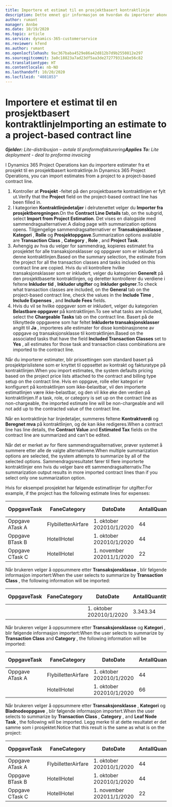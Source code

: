 ```yaml
---
title: Importere et estimat til en prosjektbasert kontraktlinje
description: Dette emnet gir informasjon om hvordan du importerer økonomiske estimater fra et prosjekt til en kontraktlinje.
author: rumant
manager: Annbe
ms.date: 10/19/2020
ms.topic: article
ms.service: dynamics-365-customerservice
ms.reviewer: kfend
ms.author: rumant
ms.openlocfilehash: 9ac367baba4529e86a42d812b7d9b2550812e297
ms.sourcegitcommit: 3a0c18823a7ad23df5aa3de272779313abe56c82
ms.translationtype: HT
ms.contentlocale: nb-NO
ms.lasthandoff: 10/20/2020
ms.locfileid: "4081853"
---
```

# <a name="importing-an-estimate-to-a-project-based-contract-line"></a><span data-ttu-id="3ee62-103">Importere et estimat til en prosjektbasert kontraktlinje</span><span class="sxs-lookup"><span data-stu-id="3ee62-103">Importing an estimate to a project-based contract line</span></span>

<span data-ttu-id="3ee62-104">_**Gjelder:** Lite-distribusjon – avtale til proformafakturering_</span><span class="sxs-lookup"><span data-stu-id="3ee62-104">_**Applies To:** Lite deployment - deal to proforma invoicing_</span></span>

<span data-ttu-id="3ee62-105">I Dynamics 365 Project Operations kan du importere estimater fra et prosjekt til en prosjektbasert kontraktlinje.</span><span class="sxs-lookup"><span data-stu-id="3ee62-105">In Dynamics 365 Project Operations, you can import estimates from a project to a project-based contract line.</span></span>

1. <span data-ttu-id="3ee62-106">Kontroller at **Prosjekt** -feltet på den prosjektbaserte kontraktlinjen er fylt ut.</span><span class="sxs-lookup"><span data-stu-id="3ee62-106">Verify that the **Project** field on the project-based contract line has been filled in.</span></span>
2. <span data-ttu-id="3ee62-107">I kategorien **Kontraktlinjedetaljer** i delrutenettet velger du **Importer fra prosjektberegningen**.</span><span class="sxs-lookup"><span data-stu-id="3ee62-107">On the **Contract Line Details** tab, on the subgrid, select **Import from Project Estimation**.</span></span> <span data-ttu-id="3ee62-108">Det vises en dialogside med sammendragsalternativer.</span><span class="sxs-lookup"><span data-stu-id="3ee62-108">A dialog page with summarization options opens.</span></span> <span data-ttu-id="3ee62-109">Tilgjengelige sammendragsalternativer er **Transaksjonsklasse** , **Kategori** , **Rolle** og **Prosjektoppgave**.</span><span class="sxs-lookup"><span data-stu-id="3ee62-109">Summarization options available are **Transaction Class** , **Category** , **Role** , and **Project Task**.</span></span>
3. <span data-ttu-id="3ee62-110">Avhengig av hva du velger for sammendrag, kopieres estimatet fra prosjektet for alle transaksjonsklasser og oppgaver som er inkludert på denne kontraktlinjen.</span><span class="sxs-lookup"><span data-stu-id="3ee62-110">Based on the summary selection, the estimate from the project for all the transaction classes and tasks included on this contract line are copied.</span></span> <span data-ttu-id="3ee62-111">Hvis du vil kontrollere hvilke transaksjonsklasser som er inkludert, velger du kategorien **Generelt** på den prosjektbaserte kontraktlinjen, og deretter kontrollerer du verdiene i feltene **Inkluder tid** , **Inkluder utgifter** og **Inkluder gebyrer**.</span><span class="sxs-lookup"><span data-stu-id="3ee62-111">To check what transaction classes are included, on the **General** tab on the project-based contract line, check the values in the **Include Time** , **Include Expenses** , and **Include Fees** fields.</span></span> 
4. <span data-ttu-id="3ee62-112">Hvis du vil se hvilke oppgaver som er inkludert, velger du kategorien **Belastbare oppgaver** på kontraktlinjen.</span><span class="sxs-lookup"><span data-stu-id="3ee62-112">To see what tasks are included, select the **Chargeable Tasks** tab on the contract line.</span></span> <span data-ttu-id="3ee62-113">Basert på de tilknyttede oppgavene som har feltet **Inkluderte transaksjonsklasser** angitt til **Ja** , importeres alle estimater for disse kombinasjonene av oppgave og transaksjonsklasse til kontraktlinjen.</span><span class="sxs-lookup"><span data-stu-id="3ee62-113">Based on the associated tasks that have the field **Included Transaction Classes** set to **Yes** , all estimates for those task and transaction class combinations are imported to the contract line.</span></span>

<span data-ttu-id="3ee62-114">Når du importerer estimater, blir prissettingen som standard basert på prosjektprislistene som er knyttet til oppsettet av kontrakt og fakturatype på kontraktlinjen.</span><span class="sxs-lookup"><span data-stu-id="3ee62-114">When you import estimates, the system defaults pricing based on the project price lists attached to the contract and billing type setup on the contract line.</span></span> <span data-ttu-id="3ee62-115">Hvis en oppgave, rolle eller kategori er konfigurert på kontraktlinjen som ikke-belastbar, vil den importerte estimatlinjen være ikke-belastbar, og den vil ikke øke den verdien på kontraktlinjen.</span><span class="sxs-lookup"><span data-stu-id="3ee62-115">If a task, role, or category is set up on the contract line as non-chargeable, the imported estimate line will be non-chargeable and will not add up to the contracted value of the contract line.</span></span>

<span data-ttu-id="3ee62-116">Når en kontraktlinje har linjedetaljer, summeres feltene **Kontraktverdi** og **Beregnet mva** på kontraktlinjen, og de kan ikke redigeres.</span><span class="sxs-lookup"><span data-stu-id="3ee62-116">When a contract line has line details, the **Contract Value** and **Estimated Tax** fields on the contract line are summarized and can't be edited.</span></span>

<span data-ttu-id="3ee62-117">Når det er merket av for flere sammendragsalternativer, prøver systemet å summere etter alle de valgte alternativene.</span><span class="sxs-lookup"><span data-stu-id="3ee62-117">When multiple summarization options are selected, the system attempts to summarize by all of the selected options.</span></span> <span data-ttu-id="3ee62-118">Sammendragsresultatet fører til flere importerte kontraktlinjer enn hvis du velger bare ett sammendragsalternativ.</span><span class="sxs-lookup"><span data-stu-id="3ee62-118">The summarization output results in more imported contract lines than if you select only one summarization option.</span></span>

<span data-ttu-id="3ee62-119">Hvis for eksempel prosjektet har følgende estimatlinjer for utgifter:</span><span class="sxs-lookup"><span data-stu-id="3ee62-119">For example, if the project has the following estimate lines for expenses:</span></span>

| <span data-ttu-id="3ee62-120">Oppgave</span><span class="sxs-lookup"><span data-stu-id="3ee62-120">Task</span></span> | <span data-ttu-id="3ee62-121">Fane</span><span class="sxs-lookup"><span data-stu-id="3ee62-121">Category</span></span> | <span data-ttu-id="3ee62-122">Dato</span><span class="sxs-lookup"><span data-stu-id="3ee62-122">Date</span></span> | <span data-ttu-id="3ee62-123">Antall</span><span class="sxs-lookup"><span data-stu-id="3ee62-123">Quantity</span></span> | <span data-ttu-id="3ee62-124">Enhetspris</span><span class="sxs-lookup"><span data-stu-id="3ee62-124">Unit price</span></span> | <span data-ttu-id="3ee62-125">Mengde</span><span class="sxs-lookup"><span data-stu-id="3ee62-125">Amount</span></span> |
| --- | --- | --- | --- | --- | --- |
| <span data-ttu-id="3ee62-126">Oppgave A</span><span class="sxs-lookup"><span data-stu-id="3ee62-126">Task A</span></span> | <span data-ttu-id="3ee62-127">Flybilletter</span><span class="sxs-lookup"><span data-stu-id="3ee62-127">Airfare</span></span> | <span data-ttu-id="3ee62-128">1. oktober 2020</span><span class="sxs-lookup"><span data-stu-id="3ee62-128">10/1/2020</span></span> | <span data-ttu-id="3ee62-129">4</span><span class="sxs-lookup"><span data-stu-id="3ee62-129">4</span></span> | <span data-ttu-id="3ee62-130">400</span><span class="sxs-lookup"><span data-stu-id="3ee62-130">400</span></span> | <span data-ttu-id="3ee62-131">1600</span><span class="sxs-lookup"><span data-stu-id="3ee62-131">1600</span></span> |
| <span data-ttu-id="3ee62-132">Oppgave B</span><span class="sxs-lookup"><span data-stu-id="3ee62-132">Task B</span></span> | <span data-ttu-id="3ee62-133">Hotell</span><span class="sxs-lookup"><span data-stu-id="3ee62-133">Hotel</span></span> | <span data-ttu-id="3ee62-134">1. oktober 2020</span><span class="sxs-lookup"><span data-stu-id="3ee62-134">10/1/2020</span></span> | <span data-ttu-id="3ee62-135">4</span><span class="sxs-lookup"><span data-stu-id="3ee62-135">4</span></span> | <span data-ttu-id="3ee62-136">200</span><span class="sxs-lookup"><span data-stu-id="3ee62-136">200</span></span> | <span data-ttu-id="3ee62-137">800</span><span class="sxs-lookup"><span data-stu-id="3ee62-137">800</span></span> |
| <span data-ttu-id="3ee62-138">Oppgave C</span><span class="sxs-lookup"><span data-stu-id="3ee62-138">Task C</span></span> | <span data-ttu-id="3ee62-139">Hotell</span><span class="sxs-lookup"><span data-stu-id="3ee62-139">Hotel</span></span> | <span data-ttu-id="3ee62-140">1. november 2020</span><span class="sxs-lookup"><span data-stu-id="3ee62-140">11/1/2020</span></span> | <span data-ttu-id="3ee62-141">2</span><span class="sxs-lookup"><span data-stu-id="3ee62-141">2</span></span> | <span data-ttu-id="3ee62-142">200</span><span class="sxs-lookup"><span data-stu-id="3ee62-142">200</span></span> | <span data-ttu-id="3ee62-143">400</span><span class="sxs-lookup"><span data-stu-id="3ee62-143">400</span></span> |

<span data-ttu-id="3ee62-144">Når brukeren velger å oppsummere etter **Transaksjonsklasse** , blir følgende informasjon importert:</span><span class="sxs-lookup"><span data-stu-id="3ee62-144">When the user selects to summarize by **Transaction Class** , the following information will be imported:</span></span>

| <span data-ttu-id="3ee62-145">Oppgave</span><span class="sxs-lookup"><span data-stu-id="3ee62-145">Task</span></span> | <span data-ttu-id="3ee62-146">Fane</span><span class="sxs-lookup"><span data-stu-id="3ee62-146">Category</span></span> | <span data-ttu-id="3ee62-147">Dato</span><span class="sxs-lookup"><span data-stu-id="3ee62-147">Date</span></span> | <span data-ttu-id="3ee62-148">Antall</span><span class="sxs-lookup"><span data-stu-id="3ee62-148">Quantity</span></span> | <span data-ttu-id="3ee62-149">Enhetspris</span><span class="sxs-lookup"><span data-stu-id="3ee62-149">Unit price</span></span> | <span data-ttu-id="3ee62-150">Mengde</span><span class="sxs-lookup"><span data-stu-id="3ee62-150">Amount</span></span> |
| --- | --- | --- | --- | --- | --- |
| &nbsp; | &nbsp; | <span data-ttu-id="3ee62-151">1. oktober 2020</span><span class="sxs-lookup"><span data-stu-id="3ee62-151">10/1/2020</span></span> | <span data-ttu-id="3ee62-152">3.34</span><span class="sxs-lookup"><span data-stu-id="3ee62-152">3.34</span></span> | <span data-ttu-id="3ee62-153">840</span><span class="sxs-lookup"><span data-stu-id="3ee62-153">840</span></span> | <span data-ttu-id="3ee62-154">2800</span><span class="sxs-lookup"><span data-stu-id="3ee62-154">2800</span></span> |

<span data-ttu-id="3ee62-155">Når brukeren velger å oppsummere etter **Transaksjonsklasse** og **Kategori** , blir følgende informasjon importert:</span><span class="sxs-lookup"><span data-stu-id="3ee62-155">When the user selects to summarize by **Transaction Class** and **Category** , the following information will be imported:</span></span>

| <span data-ttu-id="3ee62-156">Oppgave</span><span class="sxs-lookup"><span data-stu-id="3ee62-156">Task</span></span> | <span data-ttu-id="3ee62-157">Fane</span><span class="sxs-lookup"><span data-stu-id="3ee62-157">Category</span></span> | <span data-ttu-id="3ee62-158">Dato</span><span class="sxs-lookup"><span data-stu-id="3ee62-158">Date</span></span> | <span data-ttu-id="3ee62-159">Antall</span><span class="sxs-lookup"><span data-stu-id="3ee62-159">Quantity</span></span> | <span data-ttu-id="3ee62-160">Enhetspris</span><span class="sxs-lookup"><span data-stu-id="3ee62-160">Unit price</span></span> | <span data-ttu-id="3ee62-161">Mengde</span><span class="sxs-lookup"><span data-stu-id="3ee62-161">Amount</span></span> |
| --- | --- | --- | --- | --- | --- |
| <span data-ttu-id="3ee62-162">Oppgave A</span><span class="sxs-lookup"><span data-stu-id="3ee62-162">Task A</span></span> | <span data-ttu-id="3ee62-163">Flybilletter</span><span class="sxs-lookup"><span data-stu-id="3ee62-163">Airfare</span></span> | <span data-ttu-id="3ee62-164">1. oktober 2020</span><span class="sxs-lookup"><span data-stu-id="3ee62-164">10/1/2020</span></span> | <span data-ttu-id="3ee62-165">4</span><span class="sxs-lookup"><span data-stu-id="3ee62-165">4</span></span> | <span data-ttu-id="3ee62-166">400</span><span class="sxs-lookup"><span data-stu-id="3ee62-166">400</span></span> | <span data-ttu-id="3ee62-167">1600</span><span class="sxs-lookup"><span data-stu-id="3ee62-167">1600</span></span> |
| &nbsp;| <span data-ttu-id="3ee62-168">Hotell</span><span class="sxs-lookup"><span data-stu-id="3ee62-168">Hotel</span></span> | <span data-ttu-id="3ee62-169">1. oktober 2020</span><span class="sxs-lookup"><span data-stu-id="3ee62-169">10/1/2020</span></span> | <span data-ttu-id="3ee62-170">6</span><span class="sxs-lookup"><span data-stu-id="3ee62-170">6</span></span> | <span data-ttu-id="3ee62-171">200</span><span class="sxs-lookup"><span data-stu-id="3ee62-171">200</span></span> | <span data-ttu-id="3ee62-172">1200</span><span class="sxs-lookup"><span data-stu-id="3ee62-172">1200</span></span> |

<span data-ttu-id="3ee62-173">Når brukeren velger å oppsummere etter **Transaksjonsklasse** , **Kategori** og **Bladnodeoppgave** , blir følgende informasjon importert.</span><span class="sxs-lookup"><span data-stu-id="3ee62-173">When the user selects to summarize by **Transaction Class** , **Category** , and **Leaf Node Task** , the following will be imported.</span></span> <span data-ttu-id="3ee62-174">Legg merke til at dette resultatet er det samme som i prosjektet:</span><span class="sxs-lookup"><span data-stu-id="3ee62-174">Notice that this result is the same as what is on the project:</span></span>

| <span data-ttu-id="3ee62-175">Oppgave</span><span class="sxs-lookup"><span data-stu-id="3ee62-175">Task</span></span> | <span data-ttu-id="3ee62-176">Fane</span><span class="sxs-lookup"><span data-stu-id="3ee62-176">Category</span></span> | <span data-ttu-id="3ee62-177">Dato</span><span class="sxs-lookup"><span data-stu-id="3ee62-177">Date</span></span> | <span data-ttu-id="3ee62-178">Antall</span><span class="sxs-lookup"><span data-stu-id="3ee62-178">Quantity</span></span> | <span data-ttu-id="3ee62-179">Enhetspris</span><span class="sxs-lookup"><span data-stu-id="3ee62-179">Unit price</span></span> | <span data-ttu-id="3ee62-180">Mengde</span><span class="sxs-lookup"><span data-stu-id="3ee62-180">Amount</span></span> |
| --- | --- | --- | --- | --- | --- |
| <span data-ttu-id="3ee62-181">Oppgave A</span><span class="sxs-lookup"><span data-stu-id="3ee62-181">Task A</span></span> | <span data-ttu-id="3ee62-182">Flybilletter</span><span class="sxs-lookup"><span data-stu-id="3ee62-182">Airfare</span></span> | <span data-ttu-id="3ee62-183">1. oktober 2020</span><span class="sxs-lookup"><span data-stu-id="3ee62-183">10/1/2020</span></span> | <span data-ttu-id="3ee62-184">4</span><span class="sxs-lookup"><span data-stu-id="3ee62-184">4</span></span> | <span data-ttu-id="3ee62-185">400</span><span class="sxs-lookup"><span data-stu-id="3ee62-185">400</span></span> | <span data-ttu-id="3ee62-186">1600</span><span class="sxs-lookup"><span data-stu-id="3ee62-186">1600</span></span> |
| <span data-ttu-id="3ee62-187">Oppgave B</span><span class="sxs-lookup"><span data-stu-id="3ee62-187">Task B</span></span> | <span data-ttu-id="3ee62-188">Hotell</span><span class="sxs-lookup"><span data-stu-id="3ee62-188">Hotel</span></span> | <span data-ttu-id="3ee62-189">1. oktober 2020</span><span class="sxs-lookup"><span data-stu-id="3ee62-189">10/1/2020</span></span> | <span data-ttu-id="3ee62-190">4</span><span class="sxs-lookup"><span data-stu-id="3ee62-190">4</span></span> | <span data-ttu-id="3ee62-191">200</span><span class="sxs-lookup"><span data-stu-id="3ee62-191">200</span></span> | <span data-ttu-id="3ee62-192">800</span><span class="sxs-lookup"><span data-stu-id="3ee62-192">800</span></span> |
| <span data-ttu-id="3ee62-193">Oppgave C</span><span class="sxs-lookup"><span data-stu-id="3ee62-193">Task C</span></span> | <span data-ttu-id="3ee62-194">Hotell</span><span class="sxs-lookup"><span data-stu-id="3ee62-194">Hotel</span></span> | <span data-ttu-id="3ee62-195">1. november 2020</span><span class="sxs-lookup"><span data-stu-id="3ee62-195">11/1/2020</span></span> | <span data-ttu-id="3ee62-196">2</span><span class="sxs-lookup"><span data-stu-id="3ee62-196">2</span></span> | <span data-ttu-id="3ee62-197">200</span><span class="sxs-lookup"><span data-stu-id="3ee62-197">200</span></span> | <span data-ttu-id="3ee62-198">400</span><span class="sxs-lookup"><span data-stu-id="3ee62-198">400</span></span> |
